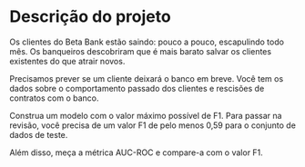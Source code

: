 # Descrição do projeto
Os clientes do Beta Bank estão saindo: pouco a pouco, escapulindo todo mês. Os banqueiros descobriram que é mais barato salvar os clientes existentes do que atrair novos.

Precisamos prever se um cliente deixará o banco em breve. Você tem os dados sobre o comportamento passado dos clientes e rescisões de contratos com o banco.

Construa um modelo com o valor máximo possível de F1. Para passar na revisão, você precisa de um valor F1 de pelo menos 0,59 para o conjunto de dados de teste.

Além disso, meça a métrica AUC-ROC e compare-a com o valor F1.
